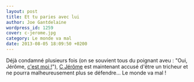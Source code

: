 ```yaml
---
layout: post
title: Et tu paries avec lui
author: Joe Gantdelaine
wordpress_id: 1259
cover: c-jerome.jpg
category: Le monde va mal
date: 2013-08-05 18:09:50 +0200
---
```


Déjà condamné plusieurs fois (on se souvient tous du poignant aveu : "Oui,
Jérôme, [c'est moi !][1]"), [C Jérôme][2] est maintenant accusé d'être un
tricheur et ne pourra malheureusement plus se défendre… Le monde va mal !

[1]: https://youtu.be/3GRaJvvC_5o
[2]: https://www.lequipe.fr/Football/Actualites/C-jerome-accuse-de-parier/390837
